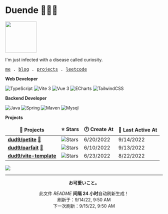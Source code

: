 # Duende 🧑🏻‍💻 
<img src="https://github.com/dud9/dud9/blob/master/go.gif" width="100">

I'm just infected with a disease called curiosity.

<p align="left">
  <samp>
    <a href="https://duende.netlify.app/">me</a> .
    <a href="https://duende.netlify.app/posts">blog</a> .
    <a href="https://duende.netlify.app/projects">projects</a> .
    <a href="https://duende.netlify.app/codes">leetcode</a>
  </samp>
</p>

**Web Developer**

<p>
  <img alt="TypeScript"
    src="https://img.shields.io/badge/-TypeScript-007ACC?style=flat-square&logo=typescript&logoColor=white" />
  <img alt="Vite 3" src="https://img.shields.io/badge/-Vite2-81A3F9?style=flat-square&logo=vite&logoColor=white" />
  <img alt="Vue 3" src="https://img.shields.io/badge/-Vue3-5BA17F?style=flat-square&logo=vue.js&logoColor=white" />
  <img alt="ECharts"
    src="https://img.shields.io/badge/-ECharts-E10098?style=flat-square&logo=apacheecharts&logoColor=white" />
  <img alt="TailwindCSS"
    src="https://img.shields.io/badge/-tailwindcss-50B3D0?style=flat-square&logo=tailwindcss&logoColor=white" />
</p>

**Backend Developer**

<p>
  <img alt="Java" 
    src="https://img.shields.io/badge/-Java-ea2845?style=flat-square&logo=openjdk&logoColor=white" />
  <img alt="Spring" src="https://img.shields.io/badge/-Spring-6DB33F?style=flat-square&logo=spring&logoColor=white" />
  <img alt="Maven" 
    src="https://img.shields.io/badge/-Maven-0088CC?style=flat-square&logo=apachemaven&logoColor=white" />
  <img alt="Mysql" src="https://img.shields.io/badge/-Mysql-F29111?style=flat-square&logo=mysql&logoColor=white" />
</p>

**Projects**

<table><thead align=center><tr border: none;><td><b>🎁 Projects</b></td><td><b>⭐ Stars</b></td><td><b>🕐 Create At</b></td><td><b>📅 Last Active At</b></td></tr></thead><tbody><tr><td><a href=https://github.com/dud9/petite target=_blank><b>dud9/petite</b></a> <a href=https://petite.netlify.app/ target=_blank>🔗</a></td><td><img alt=Stars src="https://img.shields.io/github/stars/dud9/petite?style=flat-square&labelColor=343b41"></td><td>6/20/2022</td><td>9/14/2022</td></tr><tr><td><a href=https://github.com/dud9/parfait target=_blank><b>dud9/parfait</b></a> <a href=https://parfait.netlify.app target=_blank>🔗</a></td><td><img alt=Stars src="https://img.shields.io/github/stars/dud9/parfait?style=flat-square&labelColor=343b41"></td><td>6/10/2022</td><td>9/13/2022</td></tr><tr><td><a href=https://github.com/dud9/vite-template target=_blank><b>dud9/vite-template</b></a></td><td><img alt=Stars src="https://img.shields.io/github/stars/dud9/vite-template?style=flat-square&labelColor=343b41"></td><td>6/23/2022</td><td>8/22/2022</td></tr></tbody></table>

<!-- <a align="center" href="#">
  <p align="left">
    <img src="https://github-readme-stats.vercel.app/api?username=dud9&show_icons=true&theme=tokyonight&hide_border=true"
     alt="my github stats" width="420" />&nbsp;<img src="https://github-readme-stats.vercel.app/api/top-langs/?username=dud9&layout=compact&theme=tokyonight&hide_border=true" alt="languages" height="165" />
  </p>
</a> -->

<img src="https://github.com/dud9/dud9/blob/master/gopher.gif" >

------------

<p align=center><strong>お可愛いこと。</strong></p>
<p align=center>此文件 <i>README</i> <b>间隔 24 小时</b>自动刷新生成！<br>刷新于：9/14/22, 9:50 AM<br>下一次刷新：9/15/22, 9:50 AM</p>
